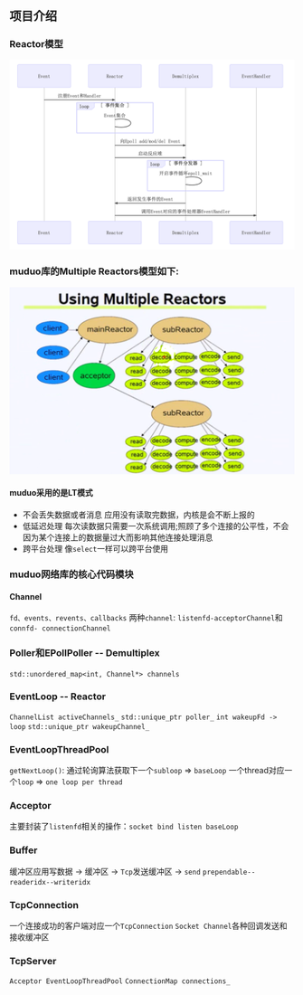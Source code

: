 ## 项目介绍
### Reactor模型
![Alt text](./images/reactor.png)

### muduo库的Multiple Reactors模型如下:
![Alt text](./images/muduo.png)

#### muduo采用的是LT模式
- 不会丢失数据或者消息
    应用没有读取完数据，内核是会不断上报的
- 低延迟处理
     每次读数据只需要一次系统调用;照顾了多个连接的公平性，不会因为某个连接上的数据量过大而影响其他连接处理消息
- 跨平台处理
    像`select`一样可以跨平台使用

### muduo网络库的核心代码模块

#### Channel
`fd、events、revents、callbacks`
两种`channel`: `listenfd-acceptorChannel`和`connfd- connectionChannel`

### Poller和EPollPoller -- Demultiplex
`std::unordered_map<int, Channel*> channels`

### EventLoop -- Reactor
`ChannelList activeChannels_` `std::unique_ptr poller_`
`int wakeupFd -> loop`
`std::unique_ptr wakeupChannel_`

### EventLoopThreadPool
`getNextLoop()`: 通过轮询算法获取下一个`subloop` => `baseLoop`
一个thread对应一个`loop` => `one loop per thread`

### Acceptor
主要封装了`listenfd`相关的操作：`socket bind listen baseLoop`

### Buffer
缓冲区应用写数据 -> 缓冲区 -> `Tcp`发送缓冲区 -> `send`
`prependable--readeridx--writeridx`


### TcpConnection
一个连接成功的客户端对应一个`TcpConnection` `Socket Channel`各种回调发送和接收缓冲区

### TcpServer
`Acceptor EventLoopThreadPool`
`ConnectionMap connections_`

